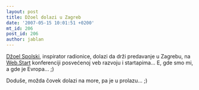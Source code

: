 ```yaml
---
layout: post
title: Džoel dolazi u Zagreb
date: '2007-05-15 10:01:51 +0200'
mt_id: 206
post_id: 206
author: jablan
---
```

[Džoel Spolski](http://www.joelonsoftware.com), inspirator radionice, dolazi da drži predavanje u Zagrebu, na [Web.Start](http://webstart.ini.hr/) konferenciji posvećenoj veb razvoju i startapima... E, gde smo mi, a gde je Evropa... ;)

Doduše, možda čovek dolazi na more, pa je u prolazu... ;)

